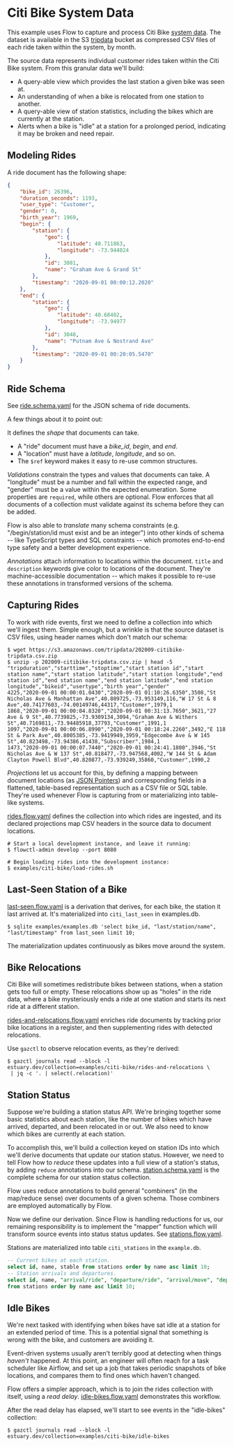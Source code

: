 # Citi Bike System Data

This example uses Flow to capture and process Citi Bike [system data][].
The dataset is available in the S3 [tripdata][] bucket as compressed CSV files
of each ride taken within the system, by month.

[system data]: https://www.citibikenyc.com/system-data
[tripdata]: https://s3.amazonaws.com/tripdata/index.html

The source data represents individual customer rides taken within the Citi Bike system.
From this granular data we'll build:

-   A query-able view which provides the last station a given bike was seen at.
-   An understanding of when a bike is relocated from one station to another.
-   A query-able view of station statistics, including the bikes which are currently at the station.
-   Alerts when a bike is "idle" at a station for a prolonged period, indicating it may be broken and need repair.

## Modeling Rides

A ride document has the following shape:

```json
{
    "bike_id": 26396,
    "duration_seconds": 1193,
    "user_type": "Customer",
    "gender": 0,
    "birth_year": 1969,
    "begin": {
        "station": {
            "geo": {
                "latitude": 40.711863,
                "longitude": -73.944024
            },
            "id": 3081,
            "name": "Graham Ave & Grand St"
        },
        "timestamp": "2020-09-01 00:00:12.2020"
    },
    "end": {
        "station": {
            "geo": {
                "latitude": 40.68402,
                "longitude": -73.94977
            },
            "id": 3048,
            "name": "Putnam Ave & Nostrand Ave"
        },
        "timestamp": "2020-09-01 00:20:05.5470"
    }
}
```

## Ride Schema

See [ride.schema.yaml](ride.schema.yaml) for the JSON schema of ride documents.

A few things about it to point out:

It defines the _shape_ that documents can take.

-   A "ride" document must have a _bike_id_, _begin_, and _end_.
-   A "location" must have a _latitude_, _longitude_, and so on.
-   The `$ref` keyword makes it easy to re-use common structures.

_Validations_ constrain the types and values that documents can take.
A "longitude" must be a number and fall within the expected range, and "gender"
must be a value within the expected enumeration. Some properties are `required`,
while others are optional. Flow enforces that all documents of a collection
must validate against its schema before they can be added.

Flow is also able to _translate_ many schema constraints (e.g. "/begin/station/id
must exist and be an integer") into other kinds of schema -- like TypeScript types
and SQL constraints -- which promotes end-to-end type safety and a better
development experience.

_Annotations_ attach information to locations within the document.
`title` and `description` keywords give color to locations of the document.
They're machine-accessible documentation -- which makes it possible to re-use
these annotations in transformed versions of the schema.

## Capturing Rides

To work with ride events, first we need to define a collection into which we'll
ingest them. Simple enough, but a wrinkle is that the source dataset is
CSV files, using header names which don't match our schema:

```console
$ wget https://s3.amazonaws.com/tripdata/202009-citibike-tripdata.csv.zip
$ unzip -p 202009-citibike-tripdata.csv.zip | head -5
"tripduration","starttime","stoptime","start station id","start station name","start station latitude","start station longitude","end station id","end station name","end station latitude","end station longitude","bikeid","usertype","birth year","gender"
4225,"2020-09-01 00:00:01.0430","2020-09-01 01:10:26.6350",3508,"St Nicholas Ave & Manhattan Ave",40.809725,-73.953149,116,"W 17 St & 8 Ave",40.74177603,-74.00149746,44317,"Customer",1979,1
1868,"2020-09-01 00:00:04.8320","2020-09-01 00:31:13.7650",3621,"27 Ave & 9 St",40.7739825,-73.9309134,3094,"Graham Ave & Withers St",40.7169811,-73.94485918,37793,"Customer",1991,1
1097,"2020-09-01 00:00:06.8990","2020-09-01 00:18:24.2260",3492,"E 118 St & Park Ave",40.8005385,-73.9419949,3959,"Edgecombe Ave & W 145 St",40.823498,-73.94386,41438,"Subscriber",1984,1
1473,"2020-09-01 00:00:07.7440","2020-09-01 00:24:41.1800",3946,"St Nicholas Ave & W 137 St",40.818477,-73.947568,4002,"W 144 St & Adam Clayton Powell Blvd",40.820877,-73.939249,35860,"Customer",1990,2
```

_Projections_ let us account for this, by defining a mapping between
document locations (as [JSON Pointers][]) and corresponding fields
in a flattened, table-based representation such as a CSV file or SQL table.
They're used whenever Flow is capturing from or materializing into
table-like systems.

[json pointers]: https://docs.opis.io/json-schema/1.x/pointers.html

[rides.flow.yaml](rides.flow.yaml) defines the collection into which rides are ingested,
and its declared projections map CSV headers in the source data to document locations.

```console
# Start a local development instance, and leave it running:
$ flowctl-admin develop --port 8080

# Begin loading rides into the development instance:
$ examples/citi-bike/load-rides.sh
```

## Last-Seen Station of a Bike

[last-seen.flow.yaml](last-seen.flow.yaml) is a derivation that derives,
for each bike, the station it last arrived at. It's materialized into
`citi_last_seen` in examples.db.

```console
$ sqlite examples/examples.db 'select bike_id, "last/station/name", "last/timestamp" from last_seen limit 10;
```

The materialization updates continuously as bikes move around the system.

## Bike Relocations

Citi Bike will sometimes redistribute bikes between stations, when a station gets
too full or empty. These relocations show up as "holes" in the ride data,
where a bike mysteriously ends a ride at one station and starts its next ride at
a different station.

[rides-and-relocations.flow.yaml](rides-and-relocations.flow.yaml) enriches
ride documents by tracking prior bike locations in a register, and then
supplementing rides with detected relocations.

Use `gazctl` to observe relocation events, as they're derived:

```console
$ gazctl journals read --block -l estuary.dev/collection=examples/citi-bike/rides-and-relocations \
 | jq -c '. | select(.relocation)'
```

## Station Status

Suppose we're building a station status API. We're bringing together some basic statistics
about each station, like the number of bikes which have arrived, departed, and been relocated
in or out. We also need to know which bikes are currently at each station.

To accomplish this, we'll build a collection keyed on station IDs into which we'll derive
documents that update our station status. However, we need to tell Flow how to _reduce_
these updates into a full view of a station's status, by adding `reduce` annotations
into our schema. [station.schema.yaml](station.schema.yaml) is the complete schema for
our station status collection.

Flow uses reduce annotations to build general "combiners" (in the map/reduce sense) over
documents of a given schema. Those combiners are employed automatically by Flow.

Now we define our derivation. Since Flow is handling reductions for us, our remaining
responsibility is to implement the "mapper" function which will transform source
events into status status updates. See [stations.flow.yaml](stations.flow.yaml).

Stations are materialized into table `citi_stations` in the `example.db`.

```sql
-- Current bikes at each station.
select id, name, stable from stations order by name asc limit 10;
-- Station arrivals and departures.
select id, name, "arrival/ride", "departure/ride", "arrival/move", "departure/move"
from stations order by name asc limit 10;
```

## Idle Bikes

We're next tasked with identifying when bikes have sat idle at a station for an extended
period of time. This is a potential signal that something is wrong with the bike,
and customers are avoiding it.

Event-driven systems usually aren't terribly good at detecting when things _haven't_
happened. At this point, an engineer will often reach for a task scheduler like Airflow,
and set up a job that takes periodic snapshots of bike locations, and compares them to
find ones which haven't changed.

Flow offers a simpler approach, which is to join the rides collection with itself,
using a _read delay_. [idle-bikes.flow.yaml](idle-bikes.flow.yaml) demonstrates this
workflow.

After the read delay has elapsed, we'll start to see events in the "idle-bikes" collection:

```console
$ gazctl journals read --block -l estuary.dev/collection=examples/citi-bike/idle-bikes

```
